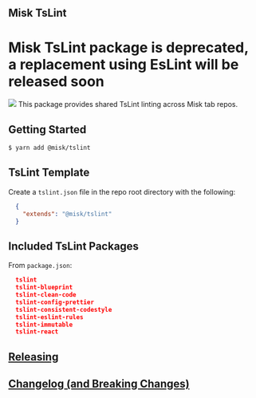 ## Misk TsLint

# Misk TsLint package is deprecated, a replacement using EsLint will be released soon

![](https://raw.githubusercontent.com/cashapp/misk/master/misk.png)
This package provides shared TsLint linting across Misk tab repos.

## Getting Started

```bash
$ yarn add @misk/tslint
```

## TsLint Template

Create a `tslint.json` file in the repo root directory with the following:

```JSON
  {
    "extends": "@misk/tslint"
  }
```

## Included TsLint Packages

From `package.json`:

```JSON
  tslint
  tslint-blueprint
  tslint-clean-code
  tslint-config-prettier
  tslint-consistent-codestyle
  tslint-eslint-rules
  tslint-immutable
  tslint-react
```

## [Releasing](https://github.com/cashapp/misk-web/blob/master/RELEASING.md)

## [Changelog (and Breaking Changes)](https://github.com/cashapp/misk-web/blob/master/CHANGELOG.md)
